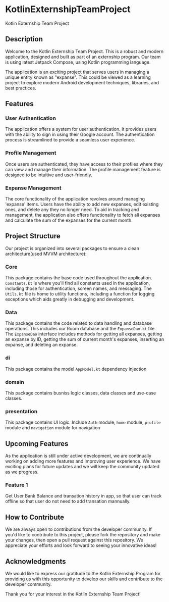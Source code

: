 # KotlinExternshipTeamProject
Kotlin Externship Team Project

## Description

Welcome to the Kotlin Externship Team Project. This is a robust and modern application, designed and built as part of an externship program. Our team is using latest Jetpack Compose, using Kotlin programming language.

The application is an exciting project that serves users in managing a unique entity known as "expanse". This could be viewed as a learning project to explore modern Android development techniques, libraries, and best practices.


## Features

### User Authentication

The application offers a system for user authentication. It provides users with the ability to sign in using their Google account. The authentication process is streamlined to provide a seamless user experience.

### Profile Management

Once users are authenticated, they have access to their profiles where they can view and manage their information. The profile management feature is designed to be intuitive and user-friendly.

### Expanse Management

The core functionality of the application revolves around managing 'expanse' items. Users have the ability to add new expanses, edit existing ones, and delete any they no longer need. To aid in tracking and management, the application also offers functionality to fetch all expanses and calculate the sum of the expanses for the current month.


## Project Structure

Our project is organized into several packages to ensure a clean architecture(used MVVM architecture):

### Core

This package contains the base code used throughout the application. `Constants.kt` is where you'll find all constants used in the application, including those for authentication, screen names, and messaging. The `Utils.kt` file is home to utility functions, including a function for logging exceptions which aids greatly in debugging and development.

### Data

This package contains the code related to data handling and database operations. This includes our Room database and the `ExpanseDao.kt` file. The `ExpanseDao` interface includes methods for getting all expanses, getting an expanse by ID, getting the sum of current month's expanses, inserting an expanse, and deleting an expanse.

### di

This package contains the model `AppModel.kt` dependency injection

### domain

This package contains busniss logic classes, data classes and use-case classes.

### presentation

This package contains UI logic. Include `Auth` module, `home` module, `profile` module and `navigation` module for navigation


## Upcoming Features

As the application is still under active development, we are continually working on adding more features and improving user experience. We have exciting plans for future updates and we will keep the community updated as we progress.

### Feature 1

Get User Bank Balance and transation history in app, so that user can track offline so that user do not need to add transation mannually. 


## How to Contribute

We are always open to contributions from the developer community. If you'd like to contribute to this project, please fork the repository and make your changes, then open a pull request against this repository. We appreciate your efforts and look forward to seeing your innovative ideas!


## Acknowledgments

We would like to express our gratitude to the Kotlin Externship Program for providing us with this opportunity to develop our skills and contribute to the developer community. 

Thank you for your interest in the Kotlin Externship Team Project!
